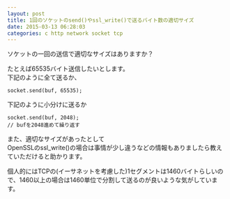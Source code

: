 ```yaml
---
layout: post
title: 1回のソケットのsend()やssl_write()で送るバイト数の適切サイズ
date: 2015-03-13 06:28:03
categories: c http network socket tcp
---
```

<!-- {% raw %} -->
<p>ソケットの一回の送信で適切なサイズはありますか？</p>

<p>たとえば65535バイト送信したいとします。<br>
下記のように全て送るか、</p>

<pre><code>socket.send(buf, 65535);
</code></pre>

<p>下記のように小分けに送るか</p>

<pre><code>socket.send(buf, 2048);
// bufを2048進めて繰り返す
</code></pre>

<p>また、適切なサイズがあったとして<br>
OpenSSLのssl_write()の場合は事情が少し違うなどの情報もありましたら教えていただけると助かります。</p>

<p>個人的にはTCPの(イーサネットを考慮した)1セグメントは1460バイトらしいので、1460以上の場合は1460単位で分割して送るのが良いような気がしています。</p>
<!-- {% endraw %} -->
